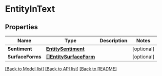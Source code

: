 # EntityInText

## Properties

Name | Type | Description | Notes
------------ | ------------- | ------------- | -------------
**Sentiment** | [**EntitySentiment**](EntitySentiment.md) |  | [optional] 
**SurfaceForms** | [**[]EntitySurfaceForm**](EntitySurfaceForm.md) |  | [optional] 

[[Back to Model list]](../README.md#documentation-for-models) [[Back to API list]](../README.md#documentation-for-api-endpoints) [[Back to README]](../README.md)


